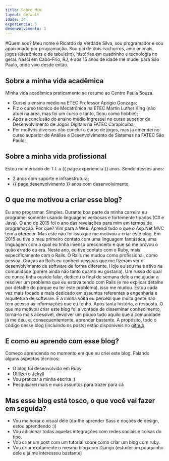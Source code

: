 ```yaml
---
title: Sobre Mim
layout: default
idade: 24
experiencia: 5
desenvolvimento: 3
---
```


#Quem sou?
Meu nome é Ricardo da Verdade Silva, sou programador e sou apaixonado por programação.
Sou pai de dois cachorros, amo animais, jogos (eletrônicos e de tabuleiro), histórias em quadrinho e tecnologia no geral.
Nasci em Cabo-Frio, RJ, e aos 15 anos de idade me mudei para São Paulo, onde vivo desde então.

## Sobre a minha vida acadêmica
Minha vida acadêmica praticamente se resume ao Centro Paula Souza.
- Cursei o ensino médio na ETEC Professor Aprígio Gonzaga;
- Fiz o curso técnico de Mecatrônica na ETEC Martin Luther King (não atuei na área, mas foi um curso e tanto, ficou como hobbie);
- Após a conclusão do ensino médio ingressei no curso superior de Desenvolvimento de Jogos Digitais na FATEC Carapicuiba;
- Por motivos diversos não conclui o curso de jogos, mas ja emendei no curso superior de Análise e Desenvolvimento de Sistemas na FATEC São Paulo;

## Sobre a minha vida profissional
Estou no mercado de T.I. a {{ page.experiencia }} anos. Sendo desses anos:
- 2 anos com suporte e infraestrutura;
- {{ page.desenvolvimento }} anos com desenvolvimento.

## O que me motivou a criar esse blog?
Eu amo programar. Simples.
Durante boa parte da minha carreira eu programei somente usando linguagens verbosas e fortemente tipadas (C# e Java). O ano de 2015 foi o ano
das revelações para mim em termos de programação. Por que? Vim para a Web. Aprendi tudo o que o Asp.Net MVC tem a oferecer.
Mas este não foi isso que me motivou a criar este blog. Em 2015 eu tive o meu primeiro contato com uma linguagem fantástica,
uma linguagem com a qual eu tinha imenso preconceito e que só me provou o quão errado eu era. Neste ano, eu tive contato com o Ruby, mais especificamente com o Rails.
O Rails me mudou como profissional, como pessoa. Graças ao Rails eu conheci pessoas que me fizeram ver o desenvolvimento de software de forma diferente. Hoje eu sou
mais ativo na comunidade (porém ainda não tanto quanto eu gostaria). Um russo do qual eu nunca tinha ouvido falar, dedicou o final de semana dele a me ajudar a resolver
um problema que eu estava tendo com Rails (e me explicar detalhe por detalhe do porque eu ter este problema), isso me mudou.
Estou cada vez mais focado e mais dedicado em assuntos referentes a engenharia e arquitetura de software. E a minha volta eu percebi que muita gente não tem acesso
as informações que eu tenho.
Após tanta história, a resposta. O que me motivou criar este blog foi a vontade de disseminar conhecimento, torna-lo mais acessível, devolver um pouco tudo aquilo que a comunidade
já me deu, e, consequentemente, aprender bastante.
A propósito, todo o código desse blog (incluindo os posts) estão disponíveis no [github](https://github.com/ricardovsilva/my-personal-blog).

## E como eu aprendo com esse blog?
Começo aprendendo no momento em que eu criei este blog. Falando alguns aspectos técnicos:
- O blog foi desenvolvido em Ruby
- Utilizei o [Jekyll](http://jekyllrb.com)
- Vou praticar a minha escrita :)
- Pesquisarei mais e mais assuntos para trazer para cá

## Mas esse blog está tosco, o que você vai fazer em seguida?
- Vou melhorar o visual dele (da-lhe aprender Sass e noções de design, estou aprendendo :))
- Vou adicionar todas aquelas integrações com redes sociais e coisas do tipo.
- Vou criar um post com um tutorial sobre como criar um blog com ruby.
- Vou criar exatamente o mesmo blog com Django (estudei um pouquinho dele e já me interessou bastante)